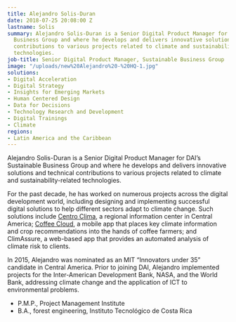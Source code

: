 ```yaml
---
title: Alejandro Solis-Duran
date: 2018-07-25 20:08:00 Z
lastname: Solis
summary: Alejandro Solis-Duran is a Senior Digital Product Manager for DAI’s Sustainable
  Business Group and where he develops and delivers innovative solutions and technical
  contributions to various projects related to climate and sustainability-related
  technologies.
job-title: Senior Digital Product Manager, Sustainable Business Group
image: "/uploads/new%20Alejandro%20-%20HQ-1.jpg"
solutions:
- Digital Acceleration
- Digital Strategy
- Insights for Emerging Markets
- Human Centered Design
- Data for Decisions
- Technology Research and Development
- Digital Trainings
- Climate
regions:
- Latin America and the Caribbean
---
```


Alejandro Solis-Duran is a Senior Digital Product Manager for DAI’s Sustainable Business Group and where he develops and delivers innovative solutions and technical contributions to various projects related to climate and sustainability-related technologies.
 
For the past decade, he has worked on numerous projects across the digital development world, including designing and implementing successful digital solutions to help different sectors adapt to climate change. Such solutions include [Centro Clima](http://www.centroclima.org), a regional information center in Central America; [Coffee Cloud](http://www.centroclima.org/coffee-cloud), a mobile app that places key climate information and crop recommendations into the hands of coffee farmers; and ClimAssure, a web-based app that provides an automated analysis of climate risk to clients. 

In 2015, Alejandro was nominated as an MIT “Innovators under 35” candidate in Central America. Prior to joining DAI, Alejandro implemented projects for the Inter-American Development Bank, NASA, and the World Bank, addressing climate change and the application of ICT to environmental problems.

* P.M.P., Project Management Institute
* B.A., forest engineering, Instituto Tecnológico de Costa Rica